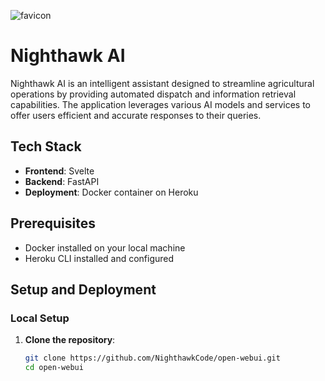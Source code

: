 ![favicon](https://github.com/NighthawkCode/open-webui/assets/81494065/181f8eb0-2a71-4527-8d9f-d92ecbdf5d5b)
# Nighthawk AI


Nighthawk AI is an intelligent assistant designed to streamline agricultural operations by providing automated dispatch and information retrieval capabilities. The application leverages various AI models and services to offer users efficient and accurate responses to their queries.

## Tech Stack

- **Frontend**: Svelte
- **Backend**: FastAPI
- **Deployment**: Docker container on Heroku

## Prerequisites

- Docker installed on your local machine
- Heroku CLI installed and configured

## Setup and Deployment

### Local Setup

1. **Clone the repository**:
   ```bash
   git clone https://github.com/NighthawkCode/open-webui.git
   cd open-webui
